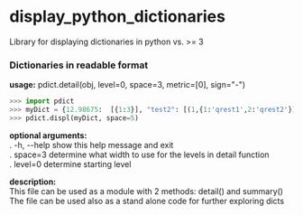 # display_python_dictionaries
Library for displaying dictionaries in python vs. >= 3

### Dictionaries in readable format

**usage:** pdict.detail(obj, level=0, space=3, metric=[0], sign="-")

```python
>>> import pdict  
>>> myDict = {12.98675:  [{1:3}], "test2": [(1,{1:'qrest1',2:'qrest2'}), (3,4)], }  
>>> pdict.displ(myDict, space=5)
```

**optional arguments:**  
. -h, --help  show this help message and exit  
. space=3     determine what width to use for the levels in detail function  
. level=0     determine starting level  

**description:**  
This file can be used as a module with 2 methods: detail() and summary()  
The file can be used also as a stand alone code for further exploring dicts
